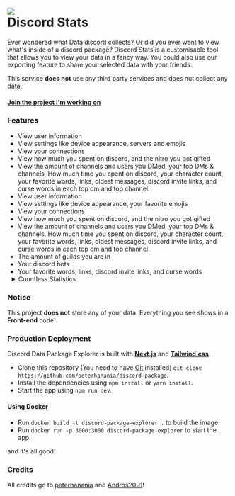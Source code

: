 <h1 align="left">
 <br>
  <a href="https://github.com/xMefy"><img src="https://i.imgur.com/PQYZQuc.png"></a>
  <br>
  Discord Stats
  <br>
</h1>

Ever wondered what Data discord collects? Or did you ever want to view what's inside of a discord package? Discord Stats is a customisable tool that allows you to view your data in a fancy way. You could also use our exporting feature to share your selected data with your friends.

This service **does not** use any third party services and does not collect any data.

#### [Join the project I'm working on](https://discord.gg/9qnwUqkm9Y)

### Features

<ul>
<li>View user information</li><li>View settings like device appearance, servers and emojis</li><li>View your connections</li><li>View how much you spent on discord, and the nitro you got gifted</li><li>View the amount of channels and users you DMed, your top DMs & channels, How much time you spent on discord, your character count, your favorite words, links, oldest messages, discord invite links, and curse words in each top dm and top channel. </li>
<li>View user information</li><li>View settings like device appearance, your favorite emojis</li><li>View your connections</li><li>View how much you spent on discord, and the nitro you got gifted</li><li>View the amount of channels and users you DMed, your top DMs & channels, How much time you spent on discord, your character count, your favorite words, links, oldest messages, discord invite links, and curse words in each top dm and top channel. </li>
<li>The amount of guilds you are in</li>
<li>Your discord bots</li><li>Your favorite words, links, discord invite links, and curse words</li>
<details ><summary style="cursor: pointer; margin-left: -14px" >Countless Statistics</summary><li>Accepted Instant Invites</li>
<li>Updated Activities</li>
<li>Added Channel Recipients</li>
<li>Reactions Added</li>
<li>Crashed Apps</li>
<li>Closed Applications</li>
<li>Created Applications</li>
<li>Deleted Applications</li>
<li>Opened Apps</li>
<li>Abused Bots</li>
<li>Compromised Bot Tokens</li>
<li>Reported Calls</li>
<li>Served Captchas</li>
<li>Solved Captchas</li>
<li>Closed Change Logs</li>
<li>Opened Change Logs</li>
<li>Deleted Channels</li>
<li>Opened Channels</li>
<li>Updated Channel Permissions Overwrites</li>
<li>Updated Channels</li>
<li>Closed Tutorials</li>
<li>Copied Instant Invites</li>
<li>Created Channels</li>
<li>Created Emojis</li>
<li>Created Guilds</li>
<li>Opened Create Guild Modal</li>
<li>Created Instant Invites</li>
<li>Updated Custom Statuses</li>
<li>Completed Data Package Requests</li>
<li>Deleted Emojis</li>
<li>Deleted Guilds</li>
<li>Viewed Discord's Dev Portal</li>
<li>Viewed Direct Messages</li>
<li>Emails Opened</li>
<li>Sent Emails</li>
<li>And much more!</li>
</ul>

### Notice

This project **does not** store any of your data. Everything you see shows in a **Front-end** code!

### Production Deployment

Discord Data Package Explorer is built with **[Next.js](https://nextjs.org/)** and **[Tailwind.css](https://tailwindcss.com/)**.

- Clone this repository (You need to have [Git](https://git-scm.com/downloads) installed) `git clone https://github.com/peterhanania/discord-package`.
- Install the dependencies using `npm install` or `yarn install`.
- Start the app using `npm run dev`.

#### Using Docker

- Run `docker build -t discord-package-explorer .` to build the image.
- Run `docker run -p 3000:3000 discord-package-explorer` to start the app.

and it's all good!

### Credits

All credits go to [peterhanania](https://github.com/peterhanania) and [Andros2091](https://github.com/Androz2091)!
